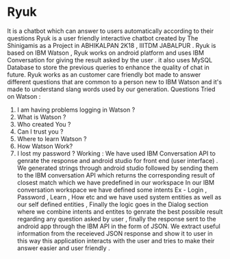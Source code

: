 # Ryuk
It is a chatbot which can answer to users automatically according to their questions
Ryuk is a user friendly interactive chatbot created by The Shinigamis as a Project in ABHIKALPAN 2K18 , IIITDM JABALPUR . 
Ryuk is based on IBM Watson , Ryuk works on android platform and uses IBM Conversation for giving the result asked by the user . 
it also uses MySQL Database to store the previous queries to enhance the quality of chat in future.
Ryuk works as an customer care friendly bot made to answer different questions that are common to a person new to IBM Watson 
and it's made to understand slang words used by our generation. 
Questions Tried on Watson : 
1. I am having problems logging in Watson ?
2. What is Watson ?
3. Who created You ?
4. Can I trust you ?
5. Where to learn Watson ?
6. How Watson Work? 
7. I lost my password ? 
Working : 
We have used IBM Conversation API to genrate the response and android studio for front end (user interface) . We generated strings through android studio followed by sending them to the IBM conversation API which returns
the corresponding result of closest match which we have predefined in our workspace 
In our IBM conversation workspace we have defined some intents Ex - Login , Password , Learn , How etc and we have used system entities 
as well as our self defined entities , Finally the logic goes in the Dialog section where we combine intents and entites to genrate the best possible result 
regarding any question asked by user , finally the response sent to the android app through the IBM API in the form of JSON. We extract useful information from the 
receieved JSON response and show it to user in this way this application interacts with the user and tries to make their answer easier and user friendly .
